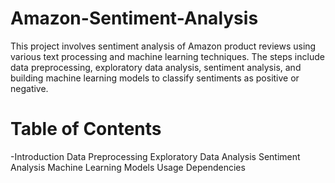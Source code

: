 # Amazon-Sentiment-Analysis
This project involves sentiment analysis of Amazon product reviews using various text processing and machine learning techniques. The steps include data preprocessing, exploratory data analysis, sentiment analysis, and building machine learning models to classify sentiments as positive or negative.

# Table of Contents
-Introduction
Data Preprocessing
Exploratory Data Analysis
Sentiment Analysis
Machine Learning Models
Usage
Dependencies
